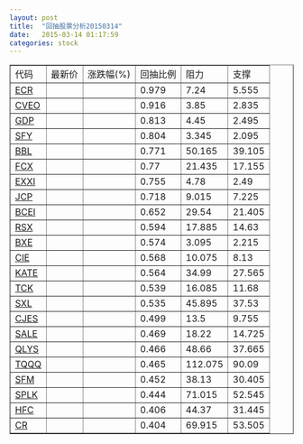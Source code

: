 ```yaml
---
layout: post
title:  "回抽股票分析20150314"
date:   2015-03-14 01:17:59
categories: stock
---
```

<script type="text/javascript">
var stockList = []
stockList.push('gb_ecr');
stockList.push('gb_cveo');
stockList.push('gb_gdp');
stockList.push('gb_sfy');
stockList.push('gb_bbl');
stockList.push('gb_fcx');
stockList.push('gb_exxi');
stockList.push('gb_jcp');
stockList.push('gb_bcei');
stockList.push('gb_rsx');
stockList.push('gb_bxe');
stockList.push('gb_cie');
stockList.push('gb_kate');
stockList.push('gb_tck');
stockList.push('gb_sxl');
stockList.push('gb_cjes');
stockList.push('gb_sale');
stockList.push('gb_qlys');
stockList.push('gb_tqqq');
stockList.push('gb_sfm');
stockList.push('gb_splk');
stockList.push('gb_hfc');
stockList.push('gb_cr');
</script>
<table border="1">
 <tr>
 <td>代码</td>
 <td>最新价</td>
 <td>涨跌幅(%)</td>
 <td>回抽比例</td>
 <td>阻力</td>
 <td>支撑</td>
</tr>
  <tr id="ecr">
  <td><a href="http://stock.finance.sina.com.cn/usstock/quotes/ECR.html" target="_blank">ECR</a></td><td></td><td></td><td>0.979</td><td>7.24</td><td>5.555</td></tr>
  <tr id="cveo">
  <td><a href="http://stock.finance.sina.com.cn/usstock/quotes/CVEO.html" target="_blank">CVEO</a></td><td></td><td></td><td>0.916</td><td>3.85</td><td>2.835</td></tr>
  <tr id="gdp">
  <td><a href="http://stock.finance.sina.com.cn/usstock/quotes/GDP.html" target="_blank">GDP</a></td><td></td><td></td><td>0.813</td><td>4.45</td><td>2.495</td></tr>
  <tr id="sfy">
  <td><a href="http://stock.finance.sina.com.cn/usstock/quotes/SFY.html" target="_blank">SFY</a></td><td></td><td></td><td>0.804</td><td>3.345</td><td>2.095</td></tr>
  <tr id="bbl">
  <td><a href="http://stock.finance.sina.com.cn/usstock/quotes/BBL.html" target="_blank">BBL</a></td><td></td><td></td><td>0.771</td><td>50.165</td><td>39.105</td></tr>
  <tr id="fcx">
  <td><a href="http://stock.finance.sina.com.cn/usstock/quotes/FCX.html" target="_blank">FCX</a></td><td></td><td></td><td>0.77</td><td>21.435</td><td>17.155</td></tr>
  <tr id="exxi">
  <td><a href="http://stock.finance.sina.com.cn/usstock/quotes/EXXI.html" target="_blank">EXXI</a></td><td></td><td></td><td>0.755</td><td>4.78</td><td>2.49</td></tr>
  <tr id="jcp">
  <td><a href="http://stock.finance.sina.com.cn/usstock/quotes/JCP.html" target="_blank">JCP</a></td><td></td><td></td><td>0.718</td><td>9.015</td><td>7.225</td></tr>
  <tr id="bcei">
  <td><a href="http://stock.finance.sina.com.cn/usstock/quotes/BCEI.html" target="_blank">BCEI</a></td><td></td><td></td><td>0.652</td><td>29.54</td><td>21.405</td></tr>
  <tr id="rsx">
  <td><a href="http://stock.finance.sina.com.cn/usstock/quotes/RSX.html" target="_blank">RSX</a></td><td></td><td></td><td>0.594</td><td>17.885</td><td>14.63</td></tr>
  <tr id="bxe">
  <td><a href="http://stock.finance.sina.com.cn/usstock/quotes/BXE.html" target="_blank">BXE</a></td><td></td><td></td><td>0.574</td><td>3.095</td><td>2.215</td></tr>
  <tr id="cie">
  <td><a href="http://stock.finance.sina.com.cn/usstock/quotes/CIE.html" target="_blank">CIE</a></td><td></td><td></td><td>0.568</td><td>10.075</td><td>8.13</td></tr>
  <tr id="kate">
  <td><a href="http://stock.finance.sina.com.cn/usstock/quotes/KATE.html" target="_blank">KATE</a></td><td></td><td></td><td>0.564</td><td>34.99</td><td>27.565</td></tr>
  <tr id="tck">
  <td><a href="http://stock.finance.sina.com.cn/usstock/quotes/TCK.html" target="_blank">TCK</a></td><td></td><td></td><td>0.539</td><td>16.085</td><td>11.68</td></tr>
  <tr id="sxl">
  <td><a href="http://stock.finance.sina.com.cn/usstock/quotes/SXL.html" target="_blank">SXL</a></td><td></td><td></td><td>0.535</td><td>45.895</td><td>37.53</td></tr>
  <tr id="cjes">
  <td><a href="http://stock.finance.sina.com.cn/usstock/quotes/CJES.html" target="_blank">CJES</a></td><td></td><td></td><td>0.499</td><td>13.5</td><td>9.755</td></tr>
  <tr id="sale">
  <td><a href="http://stock.finance.sina.com.cn/usstock/quotes/SALE.html" target="_blank">SALE</a></td><td></td><td></td><td>0.469</td><td>18.22</td><td>14.725</td></tr>
  <tr id="qlys">
  <td><a href="http://stock.finance.sina.com.cn/usstock/quotes/QLYS.html" target="_blank">QLYS</a></td><td></td><td></td><td>0.466</td><td>48.66</td><td>37.665</td></tr>
  <tr id="tqqq">
  <td><a href="http://stock.finance.sina.com.cn/usstock/quotes/TQQQ.html" target="_blank">TQQQ</a></td><td></td><td></td><td>0.465</td><td>112.075</td><td>90.09</td></tr>
  <tr id="sfm">
  <td><a href="http://stock.finance.sina.com.cn/usstock/quotes/SFM.html" target="_blank">SFM</a></td><td></td><td></td><td>0.452</td><td>38.13</td><td>30.405</td></tr>
  <tr id="splk">
  <td><a href="http://stock.finance.sina.com.cn/usstock/quotes/SPLK.html" target="_blank">SPLK</a></td><td></td><td></td><td>0.444</td><td>71.015</td><td>52.545</td></tr>
  <tr id="hfc">
  <td><a href="http://stock.finance.sina.com.cn/usstock/quotes/HFC.html" target="_blank">HFC</a></td><td></td><td></td><td>0.406</td><td>44.37</td><td>31.445</td></tr>
  <tr id="cr">
  <td><a href="http://stock.finance.sina.com.cn/usstock/quotes/CR.html" target="_blank">CR</a></td><td></td><td></td><td>0.404</td><td>69.915</td><td>53.505</td></tr>
</table>
